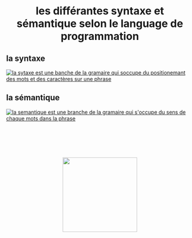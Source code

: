  # <div align="center"> les différantes syntaxe et sémantique selon le language de programmation

## la syntaxe
 [ ![la sytaxe est une banche de la gramaire qui soccupe du positionemant des mots et des caractères sur une phrase](https://github.com/coucouCmoi31/NSI_project/blob/Image/sytaxe_explication.jpg "La sytaxe est une banche de la grammaire qui soccupe du positionemant des mots et des caractères sur une phrase") ](https://github.com/coucouCmoi31/NSI_project/blob/pour-la-presantation/Page_Syntaxe.md)
 
 ## la sémantique
 [ ![la semantique est une branche de la gramaire qui s'occupe du sens de chaque mots dans la phrase](https://github.com/coucouCmoi31/NSI_project/blob/Image/semantique_explication.webp "la semantique est une branche de la gramaire qui s'occupe du sens de chaque mots dans la phrase") ](https://github.com/coucouCmoi31/NSI_project/blob/pour-la-presantation/Page_Semantique.md)
 
 
 <br/>
 <br/>
 <br/>
 <br/>
<p align="center">
  <a href="https://github.com/coucouCmoi31/NSI_project/blob/pour-la-presantation/Page_Bilan.md"><img src="https://github.com/coucouCmoi31/NSI_project/blob/Image/bouton_bilan.png" width="200px"/></a>
</p>



